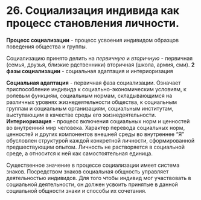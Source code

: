 # 26. Социализация индивида как процесс становления личности.

**Процесс социализации** - процесс усвоения индивидом образцов поведения общества и группы. 

Социализацию принято делить на *первичную* и *вторичную* - первичная (семья, друзья, близкие рдственники) вторичная (школа, армия, сми). 
**2 фазы социализации** - социальная адаптация и интериоризация

**Социальная адаптация** - первичная фаза социализации. Означает приспособление индивида к социально-экономическим условиям, к ролевым функциям, социальным нормам, складывающимся на различных уровнях жизнедеятельности общества, к социальным группам и социальным организациям, социальным институтам, выступающим в качестве среды его жизнедеятельности.
**Интериоризация** - процесс включения социальных норм и ценностей во внутренний мир человека. Характер перевода социальных норм, ценностей и других компонентов внешней среды во внутреннее “Я” обусловлен структурой каждой конкретной личности, сформированной предшествующим опытом. Личность не растворяется в социальной среде, а относится к ней как самостоятельная единица.

Существенное значение в процессе социализации имеет система знаков. Посредством знаков социальная общность управляет деятельностью индивидов. Для того чтобы индивид мог участвовать в социальной деятельности, он должен усвоить принятые в данной социальной общности знаки и способы их сочетания.